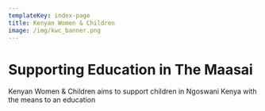 ```yaml
---
templateKey: index-page
title: Kenyan Women & Children
image: /img/kwc_banner.png
---
```


# Supporting Education in The Maasai

Kenyan Women & Children aims to support children in Ngoswani Kenya with the means to an education
